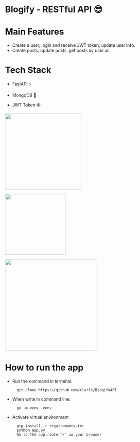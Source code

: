 # Blogify - RESTful API 😎
# Main Features
- Create a user, login and receive JWT token, update user info.
- Create posts, update posts, get posts by user id.

# Tech Stack
- FastAPI ⚡

- MongoDB 🍃

- JWT Token 🕸️

<img src="https://fastapi.tiangolo.com/img/logo-margin/logo-teal.png"  height="250"></img>

<img src="https://upload.wikimedia.org/wikipedia/commons/thumb/9/93/MongoDB_Logo.svg/2560px-MongoDB_Logo.svg.png" width="" height="200"></img>

<img src="https://w7.pngwing.com/pngs/413/267/png-transparent-jwt-io-json-web-token-hd-logo.png" width="" height="300"></img>

# How to run the app
- Run the command in terminal.

        git clone https://github.com/clar1k/BlogifyAPI
- When write in command line:

        py -m venv .venv

- Activate virtual environment

        pip install -r requirements.txt
        python app.py
        Go to the app.route '/' in your browser